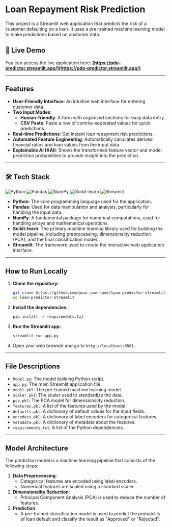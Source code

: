 # Loan Repayment Risk Prediction

This project is a Streamlit web application that predicts the risk of a customer defaulting on a loan. It uses a pre-trained machine learning model to make predictions based on customer data.

## 🚀 Live Demo

You can access the live application here: **[https://pdo-predictor.streamlit.app/](https://pdo-predictor.streamlit.app/)**

-----

## Features

  * **User-Friendly Interface**: An intuitive web interface for entering customer data.
  * **Two Input Modes**:
      * **Human-friendly**: A form with organized sections for easy data entry.
      * **CSV Paste**: Paste a row of comma-separated values for quick predictions.
  * **Real-time Predictions**: Get instant loan repayment risk predictions.
  * **Automated Feature Engineering**: Automatically calculates derived financial ratios and loan values from the input data.
  * **Explainable AI (XAI)**: Shows the transformed feature vector and model prediction probabilities to provide insight into the prediction.

-----

## 🛠️ Tech Stack

![Python](https://img.shields.io/badge/-Python-3776AB?style=for-the-badge&logo=python&logoColor=white)
![Pandas](https://img.shields.io/badge/-Pandas-150458?style=for-the-badge&logo=pandas&logoColor=white)
![NumPy](https://img.shields.io/badge/-NumPy-013243?style=for-the-badge&logo=numpy&logoColor=white)
![Scikit-learn](https://img.shields.io/badge/-Scikit--learn-F7931E?style=for-the-badge&logo=scikit-learn&logoColor=white)
![Streamlit](https://img.shields.io/badge/Streamlit-%23FE4B4B.svg?style=for-the-badge&logo=streamlit&logoColor=white)

* **Python**: The core programming language used for the application.
* **Pandas**: Used for data manipulation and analysis, particularly for handling the input data.
* **NumPy**: A fundamental package for numerical computations, used for handling arrays and mathematical operations.
* **Scikit-learn**: The primary machine learning library used for building the model pipeline, including preprocessing, dimensionality reduction (PCA), and the final classification model.
* **Streamlit**: The framework used to create the interactive web application interface.
-----

## How to Run Locally

1.  **Clone the repository:**

    ```bash
    git clone https://github.com/your-username/loan-predictor-streamlit.git
    cd loan-predictor-streamlit
    ```

2.  **Install the dependencies:**

    ```bash
    pip install -r requirements.txt
    ```

3.  **Run the Streamlit app:**

    ```bash
    streamlit run app.py
    ```

4.  Open your web browser and go to `http://localhost:8501`.

-----

## File Descriptions

  * `Model.py`: The model building Python script.
  * `app.py`: The main Streamlit application file.
  * `model.pkl`: The pre-trained machine learning model.
  * `scaler.pkl`: The scaler used to standardize the data.
  * `pca.pkl`: The PCA model for dimensionality reduction.
  * `features.pkl`: A list of the features used by the model.
  * `defaults.pkl`: A dictionary of default values for the input fields.
  * `encoders.pkl`: A dictionary of label encoders for categorical features.
  * `metadata.pkl`: A dictionary of metadata about the features.
  * `requirements.txt`: A list of the Python dependencies.

-----

## Model Architecture

The prediction model is a machine learning pipeline that consists of the following steps:

1.  **Data Preprocessing**:
      * Categorical features are encoded using label encoders.
      * Numerical features are scaled using a standard scaler.
2.  **Dimensionality Reduction**:
      * Principal Component Analysis (PCA) is used to reduce the number of features.
3.  **Prediction**:
      * A pre-trained classification model is used to predict the probability of loan default and classify the result as "Approved" or "Rejected".
